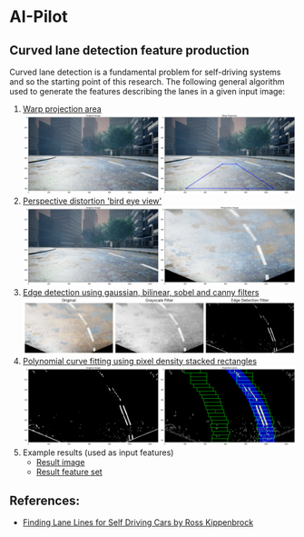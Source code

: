 # AI-Pilot

## Curved lane detection feature production
Curved lane detection is a fundamental problem for self-driving systems and so the starting point of this research. 
The following general algorithm used to generate the features describing the lanes in a given input image:

1. [Warp projection area](warp_projection.ipynb)
![Warp projection](../../../doc/images/warp_projection_example.jpg)
1. [Perspective distortion 'bird eye view'](perspective_distortion.ipynb)
![Perspective distortion](../../../doc/images/perspective_distortion_example.jpg)
1. [Edge detection using gaussian, bilinear, sobel and canny filters ](edge_detection.ipynb)
![Edge detection](../../../doc/images/edge_detection_example.jpg)
1. [Polynomial curve fitting using pixel density stacked rectangles](curve_fitting.ipynb)
![Curve fitting](../../../doc/images/curve_fitting_example.jpg)
1. Example results (used as input features)
   * [Result image](../../../doc/images/lane_detection_image_curve_fit.jpg)
   * [Result feature set](../../../doc/json/lane_detection_features.json)


## References:

* [Finding Lane Lines for Self Driving Cars by Ross Kippenbrock](https://pydata.org/berlin2017/schedule/presentation/51/)